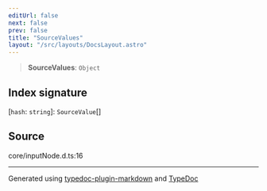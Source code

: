 ```yaml
---
editUrl: false
next: false
prev: false
title: "SourceValues"
layout: "/src/layouts/DocsLayout.astro"
---
```


> **SourceValues**: `Object`

## Index signature

 \[`hash`: `string`\]: `SourceValue`[]

## Source

core/inputNode.d.ts:16

***

Generated using [typedoc-plugin-markdown](https://www.npmjs.com/package/typedoc-plugin-markdown) and [TypeDoc](https://typedoc.org/)

